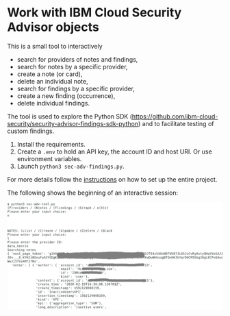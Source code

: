 # Work with IBM Cloud Security Advisor objects

This is a small tool to interactively
- search for providers of notes and findings,
- search for notes by a specific provider,
- create a note (or card),
- delete an individual note,
- search for findings by a specific provider,
- create a new finding (occurrence),
- delete individual findings.
  
The tool is used to explore the Python SDK (https://github.com/ibm-cloud-security/security-advisor-findings-sdk-python) and to facilitate testing of custom findings.

1. Install the requirements.
2. Create a `.env` to hold an API key, the account ID and host URI. Or use environment variables.
3. Launch `python3 sec-adv-findings.py`.

For more details follow the [instructions](/INSTRUCTIONS.md) on how to set up the entire project.


The following shows the beginning of an interactive session:   

![Command Line Tool](/screenshots/20200302_SecAdv_CLI1.png)